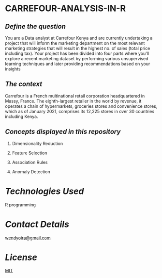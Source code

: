 # CARREFOUR-ANALYSIS-IN-R


## *Define the question*

You are a Data analyst at Carrefour Kenya and are currently undertaking a project that will inform the marketing department on the most relevant marketing strategies that will result in the highest no. of sales (total price including tax). Your project has been divided into four parts where you'll explore a recent marketing dataset by performing various unsupervised learning techniques and later providing recommendations based on your insights


## *The context*

Carrefour  is a French multinational retail corporation headquartered in Massy, France. The eighth-largest retailer in the world by revenue, it operates a chain of hypermarkets, groceries stores and convenience stores, which as of January 2021, comprises its 12,225 stores in over 30 countries including Kenya.

## *Concepts displayed in this repository*

1.  Dimensionality Reduction 

2.  Feature Selection

3.  Association Rules

4.  Anomaly Detection

# *Technologies Used*

R programming

# *Contact Details*

wendyoira@gmail.com

# *License*
[MIT](https://choosealicense.com/licenses/mit/)
